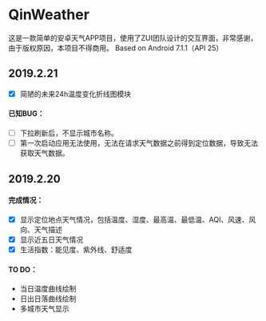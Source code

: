 # QinWeather
这是一款简单的安卓天气APP项目，使用了ZUI团队设计的交互界面，非常感谢，由于版权原因，本项目不得商用。
Based on Android 7.1.1（API 25）

## 2019.2.21
- [x] 简陋的未来24h温度变化折线图模块
#### 已知BUG：
- [ ] 下拉刷新后，不显示城市名称。
- [ ] 第一次启动应用无法使用，无法在请求天气数据之前得到定位数据，导致无法获取天气数据。

## 2019.2.20
#### 完成情况：
- [x] 显示定位地点天气情况，包括温度、湿度、最高温、最低温、AQI、风速、风向、天气描述
- [x] 显示近五日天气情况
- [x] 生活指数：能见度、紫外线、舒适度
#### TO DO：
- 当日温度曲线绘制
- 日出日落曲线绘制
- 多城市天气显示
